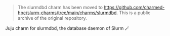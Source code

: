 > The slurmdbd charm has been moved to https://github.com/charmed-hpc/slurm-charms/tree/main/charms/slurmdbd.
> This is a public archive of the original repository.

Juju charm for slurmdbd, the database daemon of Slurm 🪄
